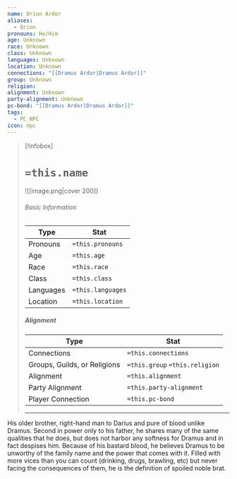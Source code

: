 ```yaml
---
name: Orion Ardor
aliases:
  - Orion
pronouns: He/Him
age: Unknown
race: Unknown
class: Unknown
languages: Unknown
location: Unknown
connections: "[[Dramus Ardor|Dramus Ardor]]"
group: Unknown
religion: 
alignment: Unknown
party-alignment: Unknown
pc-bond: "[[Dramus Ardor|Dramus Ardor]]"
tags:
  - PC_NPC
icon: npc
---
```

> [!infobox]
> # `=this.name` 
> ![[image.png|cover 200]]
> ###### Basic Information
> | Type | Stat |
> | ---- | ---- |
> | Pronouns | `=this.pronouns` |
> | Age | `=this.age` |
> |  Race | `=this.race` |
> |  Class    | `=this.class`   |
> |  Languages | `=this.languages` |
> | Location | `=this.location` |
>
> ##### Alignment
> | Type | Stat |
> | ---- | ---- |
> | Connections| `=this.connections` |
> | Groups, Guilds, or Religions | `=this.group` `=this.religion`|
> | Alignment| `=this.alignment` |
> | Party Alignment| `=this.party-alignment` |
> | Player Connection| `=this.pc-bond` |
> ---

His older brother, right-hand man to Darius and pure of blood unlike Dramus. Second in power only to his father, he shares many of the same qualities that he does, but does not harbor any softness for Dramus and in fact despises him. Because of his bastard blood, he believes Dramus to be unworthy of the family name and the power that comes with it. Filled with more vices than you can count (drinking, drugs, brawling, etc) but never facing the consequences of them, he is the definition of spoiled noble brat.
